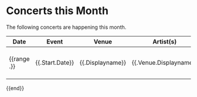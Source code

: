 Concerts this Month
======================

The following concerts are happening this month.

| Date | Event | Venue | Artist(s) | Info |
|------|-------|-------|-----------|------|
{{range .}}|{{.Start.Date}} | {{.Displayname}} | {{.Venue.Displayname}} | {{range .Performance}}{{.Artist.Displayname}},{{end}} | [Songkick]({{.URI}})|
{{end}}
